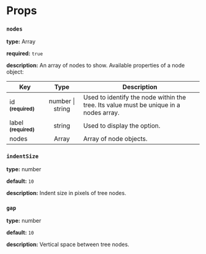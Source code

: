 # Props

### `nodes`

**type:** Array

**required:** `true`

**description:** An array of nodes to show. Available properties of a node object:

| Key                                 |       Type       | Description                                                                           |
| ----------------------------------- | :--------------: | ------------------------------------------------------------------------------------- |
| id <small>**(required)**</small>    | number \| string | Used to identify the node within the tree. Its value must be unique in a nodes array. |
| label <small>**(required)**</small> |      string      | Used to display the option.                                                           |
| nodes                               |      Array       | Array of node objects.                                                                |

### `indentSize`

**type:** number

**default:** `10`

**description:** Indent size in pixels of tree nodes.

### `gap`

**type:** number

**default:** `10`

**description:** Vertical space between tree nodes.
